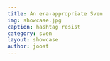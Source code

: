 ```yaml
---
title: An era-appropriate Sven
img: showcase.jpg
caption: hashtag resist
category: sven
layout: showcase
author: joost
---
```

